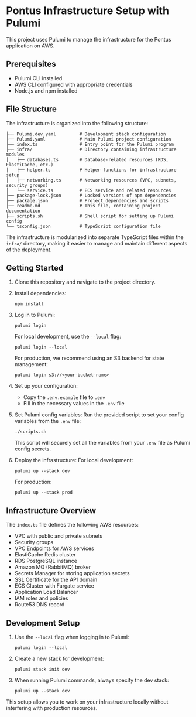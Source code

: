 # Pontus Infrastructure Setup with Pulumi

This project uses Pulumi to manage the infrastructure for the Pontus application on AWS.

## Prerequisites

- Pulumi CLI installed
- AWS CLI configured with appropriate credentials
- Node.js and npm installed

## File Structure
The infrastructure is organized into the following structure:
```
├── Pulumi.dev.yaml         # Development stack configuration
├── Pulumi.yaml             # Main Pulumi project configuration
├── index.ts                # Entry point for the Pulumi program
├── infra/                  # Directory containing infrastructure modules
│   ├── databases.ts        # Database-related resources (RDS, ElastiCache, etc.)
│   ├── helper.ts           # Helper functions for infrastructure setup
│   ├── networking.ts       # Networking resources (VPC, subnets, security groups)
│   └── service.ts          # ECS service and related resources
├── package-lock.json       # Locked versions of npm dependencies
├── package.json            # Project dependencies and scripts
├── readme.md               # This file, containing project documentation
├── scripts.sh              # Shell script for setting up Pulumi config
└── tsconfig.json           # TypeScript configuration file
```

The infrastructure is modularized into separate TypeScript files within the `infra/` directory, making it easier to manage and maintain different aspects of the deployment.


## Getting Started

1. Clone this repository and navigate to the project directory.

2. Install dependencies:
   ```
   npm install
   ```

3. Log in to Pulumi:
   ```
   pulumi login
   ```
   For local development, use the `--local` flag:
   ```
   pulumi login --local
   ```
   For production, we recommend using an S3 backend for state management:
   ```
   pulumi login s3://<your-bucket-name>
   ```

4. Set up your configuration:
   - Copy the `.env.example` file to `.env`
   - Fill in the necessary values in the `.env` file

5. Set Pulumi config variables:
   Run the provided script to set your config variables from the `.env` file:
   ```
   ./scripts.sh
   ```
   This script will securely set all the variables from your `.env` file as Pulumi config secrets.

6. Deploy the infrastructure:
   For local development:
   ```
   pulumi up --stack dev
   ```
   For production:
   ```
   pulumi up --stack prod
   ```

## Infrastructure Overview

The `index.ts` file defines the following AWS resources:

- VPC with public and private subnets
- Security groups
- VPC Endpoints for AWS services
- ElastiCache Redis cluster
- RDS PostgreSQL instance
- Amazon MQ (RabbitMQ) broker
- Secrets Manager for storing application secrets
- SSL Certificate for the API domain
- ECS Cluster with Fargate service
- Application Load Balancer
- IAM roles and policies
- Route53 DNS record

## Development Setup

1. Use the `--local` flag when logging in to Pulumi:
   ```
   pulumi login --local
   ```

2. Create a new stack for development:
   ```
   pulumi stack init dev
   ```

3. When running Pulumi commands, always specify the dev stack:
   ```
   pulumi up --stack dev
   ```

This setup allows you to work on your infrastructure locally without interfering with production resources.



